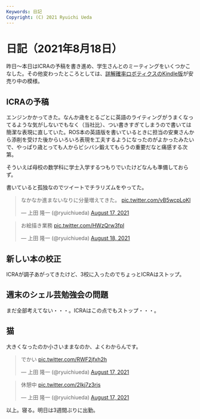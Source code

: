 ```yaml
---
Keywords: 日記
Copyright: (C) 2021 Ryuichi Ueda
---
```


# 日記（2021年8月18日）




昨日〜本日はICRAの予稿を書き進め、学生さんとのミーティングをいくつかこなした。その他変わったところとしては、[詳解確率ロボティクスのKindle版](https://amzn.to/3iYON2g)が安売り中の模様。

## ICRAの予稿

エンジンかかってきた。なんか歳をとるごとに英語のライティングがうまくなってるような気がしないでもなく（当社比）、つい書きすぎてしまうので書いては簡潔な表現に直していた。ROS本の英語版を書いているときに担当の安東さんから添削を受けた後からいろいろ表現を工夫するようになったのがよかったみたいで、やっぱり歳とっても人からビシバシ鍛えてもらうの重要だなと痛感する次第。

そういえば母校の数学科に学士入学するつもりでいたけどなんも準備しておらず。


書いていると孤独なのでツイートでチラリズムをやってた。

<blockquote class="twitter-tweet"><p lang="ja" dir="ltr">なかなか進まないなりに分量増えてきた。 <a href="https://t.co/vB5wcpLoKl">pic.twitter.com/vB5wcpLoKl</a></p>&mdash; 上田 隆一 (@ryuichiueda) <a href="https://twitter.com/ryuichiueda/status/1427444792644968453?ref_src=twsrc%5Etfw">August 17, 2021</a></blockquote> <script async src="https://platform.twitter.com/widgets.js" charset="utf-8"></script>


<blockquote class="twitter-tweet"><p lang="ja" dir="ltr">お絵描き業務 <a href="https://t.co/HWzQrw3fpl">pic.twitter.com/HWzQrw3fpl</a></p>&mdash; 上田 隆一 (@ryuichiueda) <a href="https://twitter.com/ryuichiueda/status/1427801965325557760?ref_src=twsrc%5Etfw">August 18, 2021</a></blockquote> <script async src="https://platform.twitter.com/widgets.js" charset="utf-8"></script>


## 新しい本の校正

ICRAが調子あがってきたけど、3校に入ったのでちょっとICRAはストップ。

## 週末のシェル芸勉強会の問題

まだ全部考えてない・・・。ICRAはこの点でもストップ・・・。

## 猫

大きくなったのか小さいままなのか、よくわからんです。

<blockquote class="twitter-tweet"><p lang="ja" dir="ltr">でかい <a href="https://t.co/RWF2jfxh2h">pic.twitter.com/RWF2jfxh2h</a></p>&mdash; 上田 隆一 (@ryuichiueda) <a href="https://twitter.com/ryuichiueda/status/1427436150281543681?ref_src=twsrc%5Etfw">August 17, 2021</a></blockquote> <script async src="https://platform.twitter.com/widgets.js" charset="utf-8"></script>

<blockquote class="twitter-tweet"><p lang="ja" dir="ltr">休憩中 <a href="https://t.co/2Ikj7z3rjs">pic.twitter.com/2Ikj7z3rjs</a></p>&mdash; 上田 隆一 (@ryuichiueda) <a href="https://twitter.com/ryuichiueda/status/1427446220390232064?ref_src=twsrc%5Etfw">August 17, 2021</a></blockquote> <script async src="https://platform.twitter.com/widgets.js" charset="utf-8"></script>


以上。寝る。明日は3週間ぶりに出勤。
